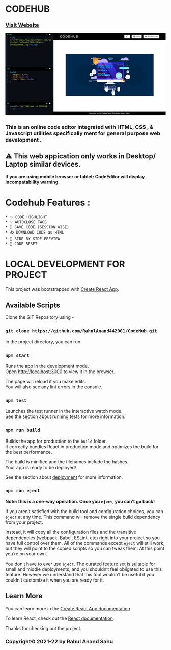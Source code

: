 # CODEHUB

### [Visit Website](https://cra-codehub.herokuapp.com/)

![Page Thumbnail](./src/images/page.png)

### This is an online code editor integrated with HTML, CSS , & Javascript utilities specifically ment for general purpose web development .

## ⚠️ **This web appication only works in Desktop/ Laptop similar devices.**

**If you are using mobile browser or tablet: CodeEditor will display incompatability warning.**

# Codehub Features :

    * ✨ CODE HIGHLIGHT
    * 💡 AUTOCLOSE TAGS
    * 💾 SAVE CODE (SESSION WISE)
    * 📥 DOWNLOAD CODE as HTML
    * 📱 SIDE-BY-SIDE PREVIEW
    * 🔄 CODE RESET

# LOCAL DEVELOPMENT FOR PROJECT

This project was bootstrapped with [Create React App](https://github.com/facebook/create-react-app).

## Available Scripts

Clone the GIT Repository using -

### `git clone https://github.com/RahulAnand442001/CodeHub.git`

In the project directory, you can run:

### `npm start`

Runs the app in the development mode.<br />
Open [http://localhost:3000](http://localhost:3000) to view it in the browser.

The page will reload if you make edits.<br />
You will also see any lint errors in the console.

### `npm test`

Launches the test runner in the interactive watch mode.<br />
See the section about [running tests](https://facebook.github.io/create-react-app/docs/running-tests) for more information.

### `npm run build`

Builds the app for production to the `build` folder.<br />
It correctly bundles React in production mode and optimizes the build for the best performance.

The build is minified and the filenames include the hashes.<br />
Your app is ready to be deployed!

See the section about [deployment](https://facebook.github.io/create-react-app/docs/deployment) for more information.

### `npm run eject`

**Note: this is a one-way operation. Once you `eject`, you can’t go back!**

If you aren’t satisfied with the build tool and configuration choices, you can `eject` at any time. This command will remove the single build dependency from your project.

Instead, it will copy all the configuration files and the transitive dependencies (webpack, Babel, ESLint, etc) right into your project so you have full control over them. All of the commands except `eject` will still work, but they will point to the copied scripts so you can tweak them. At this point you’re on your own.

You don’t have to ever use `eject`. The curated feature set is suitable for small and middle deployments, and you shouldn’t feel obligated to use this feature. However we understand that this tool wouldn’t be useful if you couldn’t customize it when you are ready for it.

## Learn More

You can learn more in the [Create React App documentation](https://facebook.github.io/create-react-app/docs/getting-started).

To learn React, check out the [React documentation](https://reactjs.org/).

Thanks for checking out the project.<br/>

### Copyright&copy; 2021-22 by Rahul Anand Sahu
